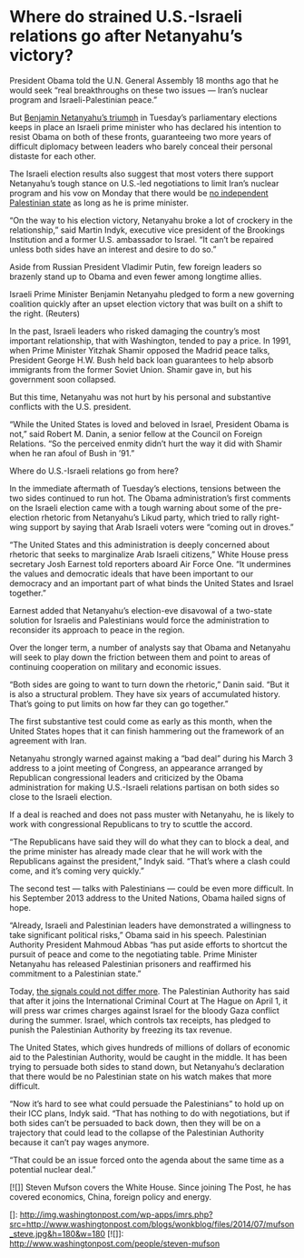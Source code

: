# Where do strained U.S.-Israeli relations go after Netanyahu’s victory?

President Obama told the U.N. General Assembly 18 months ago that he would seek “real breakthroughs on these two issues — Iran’s nuclear program and ­Israeli-Palestinian peace.”

But [Benjamin Netanyahu’s triumph] in Tuesday’s parliamentary elections keeps in place an Israeli prime minister who has declared his intention to resist Obama on both of these fronts, guaranteeing two more years of difficult diplomacy between leaders who barely conceal their personal distaste for each other.

The Israeli election results also suggest that most voters there support Netanyahu’s tough stance on U.S.-led negotiations to limit Iran’s nuclear program and his vow on Monday that there would be [no independent Palestinian state] as long as he is prime minister.

“On the way to his election victory, Netanyahu broke a lot of crockery in the relationship,” said Martin Indyk, executive vice president of the Brookings Institution and a former U.S. ambassador to Israel. “It can’t be repaired unless both sides have an interest and desire to do so.”

Aside from Russian President Vladi­mir Putin, few foreign leaders so brazenly stand up to Obama and even fewer among longtime allies.

Israeli Prime Minister Benjamin Netanyahu pledged to form a new governing coalition quickly after an upset election victory that was built on a shift to the right. (Reuters)

In the past, Israeli leaders who risked damaging the country’s most important relationship, that with Washington, tended to pay a price. In 1991, when Prime Minister Yitzhak Shamir opposed the Madrid peace talks, President George H.W. Bush held back loan guarantees to help absorb immigrants from the former Soviet Union. Shamir gave in, but his government soon collapsed.

But this time, Netanyahu was not hurt by his personal and substantive conflicts with the U.S. president.

“While the United States is loved and beloved in Israel, President Obama is not,” said Robert M. Danin, a senior fellow at the Council on Foreign Relations. “So the perceived enmity didn’t hurt the way it did with Shamir when he ran afoul of Bush in ’91.”

Where do U.S.-Israeli relations go from here?

In the immediate aftermath of Tuesday’s elections, tensions between the two sides continued to run hot. The Obama administration’s first comments on the Israeli election came with a tough warning about some of the pre-election rhetoric from Netanyahu’s Likud party, which tried to rally right-wing support by saying that Arab Israeli voters were “coming out in droves.”

“The United States and this administration is deeply concerned about rhetoric that seeks to marginalize Arab Israeli citizens,” White House press secretary Josh Earnest told reporters aboard Air Force One. “It undermines the values and democratic ideals that have been important to our democracy and an important part of what binds the United States and Israel together.”

Earnest added that Netan­yahu’s election-eve disavowal of a two-state solution for Israelis and Palestinians would force the administration to reconsider its approach to peace in the region.

Over the longer term, a number of analysts say that Obama and Netan­yahu will seek to play down the friction between them and point to areas of continuing cooperation on military and economic issues.

“Both sides are going to want to turn down the rhetoric,” Danin said. “But it is also a structural problem. They have six years of accumulated history. That’s going to put limits on how far they can go together.”

The first substantive test could come as early as this month, when the United States hopes that it can finish hammering out the framework of an agreement with Iran.

Netanyahu strongly warned against making a “bad deal” during his March 3 address to a joint meeting of Congress, an appearance arranged by Republican congressional leaders and criticized by the Obama administration for making U.S.-Israeli relations partisan on both sides so close to the Israeli election.

If a deal is reached and does not pass muster with Netanyahu, he is likely to work with congressional Republicans to try to scuttle the accord.

“The Republicans have said they will do what they can to block a deal, and the prime minister has already made clear that he will work with the Republicans against the president,” Indyk said. “That’s where a clash could come, and it’s coming very quickly.”

The second test — talks with Palestinians — could be even more difficult. In his September 2013 address to the United Nations, Obama hailed signs of hope.

“Already, Israeli and Palestinian leaders have demonstrated a willingness to take significant political risks,” Obama said in his speech. Palestinian Authority President Mahmoud Abbas “has put aside efforts to shortcut the pursuit of peace and come to the negotiating table. Prime Minister Netanyahu has released Palestinian prisoners and reaffirmed his commitment to a Palestinian state.”

Today, [the signals could not differ more]. The Palestinian Authority has said that after it joins the International Criminal Court at The Hague on April 1, it will press war crimes charges against Israel for the bloody Gaza conflict during the summer. Israel, which controls tax receipts, has pledged to punish the Palestinian Authority by freezing its tax revenue.

The United States, which gives hundreds of millions of dollars of economic aid to the Palestinian Authority, would be caught in the middle. It has been trying to persuade both sides to stand down, but Netanyahu’s declaration that there would be no Palestinian state on his watch makes that more difficult.

“Now it’s hard to see what could persuade the Palestinians” to hold up on their ICC plans, Indyk said. “That has nothing to do with negotiations, but if both sides can’t be persuaded to back down, then they will be on a trajectory that could lead to the collapse of the Palestinian Authority because it can’t pay wages anymore.

“That could be an issue forced onto the agenda about the same time as a potential nuclear deal.”

[![]]
Steven Mufson covers the White House. Since joining The Post, he has covered economics, China, foreign policy and energy.

  [Benjamin Netanyahu’s triumph]: http://www.washingtonpost.com/world/netanyahu-sweeps-to-victory-in-israeli-election/2015/03/18/af4e50ca-ccf2-11e4-8730-4f473416e759_story.html "www.washingtonpost.com"
  [no independent Palestinian state]: http://www.washingtonpost.com/world/middle_east/on-final-day-of-campaign-netanyahu-says-no-palestinian-state-if-he-wins/2015/03/16/4f4468e8-cbdc-11e4-8730-4f473416e759_story.html "www.washingtonpost.com"
  [the signals could not differ more]: http://www.washingtonpost.com/blogs/worldviews/wp/2015/03/18/what-netanyahus-election-victory-means-for-the-palestinians/ "www.washingtonpost.com"
  []: http://img.washingtonpost.com/wp-apps/imrs.php?src=http://www.washingtonpost.com/blogs/wonkblog/files/2014/07/mufson_steve.jpg&h=180&w=180
  [![]]: http://www.washingtonpost.com/people/steven-mufson
